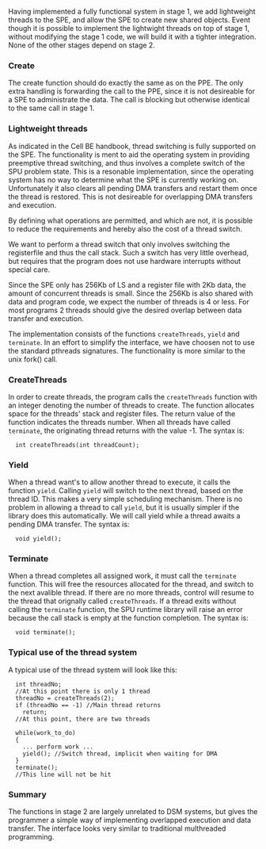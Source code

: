 Having implemented a fully functional system in stage 1, we add lightweight threads to the SPE, and allow the SPE to create new shared objects. Event though it is possible to implement the lightwight threads on top of stage 1, without modifying the stage 1 code, we will build it with a tighter integration. None of the other stages depend on stage 2.

### Create ###
The create function should do exactly the same as on the PPE. The only extra handling is forwarding the call to the PPE, since it is not desireable for a SPE to administrate the data. The call is blocking but otherwise identical to the same call in stage 1.

### Lightweight threads ###
As indicated in the Cell BE handbook, thread switching is fully supported on the SPE. The functionality is ment to aid the operating system in providing preemptive thread switching, and thus involves a complete switch of the SPU problem state. This is a resonable implementation, since the operating system has no way to determine what the SPE is currently working on. Unfortunately it also clears all pending DMA transfers and restart them once the thread is restored. This is not desireable for overlapping DMA transfers and execution.

By defining what operations are permitted, and which are not, it is possible to reduce the requirements and hereby also the cost of a thread switch.

We want to perform a thread switch that only involves switching the registerfile and thus the call stack. Such a switch has very little overhead, but requires that the program does not use hardware interrupts without special care.

Since the SPE only has 256Kb of LS and a register file with 2Kb data, the amount of concurrent threads is small. Since the 256Kb is also shared with data and program code, we  expect the number of threads is 4 or less. For most programs 2 threads should give the desired overlap between data transfer and execution.

The implementation consists of the functions `createThreads`, `yield` and `terminate`. In an effort to simplify the interface, we have choosen not to use the standard pthreads signatures. The functionality is more similar to the unix fork() call.

### CreateThreads ###
In order to create threads, the program calls the `createThreads` function with an integer denoting the number of threads to create. The function allocates space for the threads' stack and register files. The return value of the function indicates the threads number. When all threads have called `terminate`, the originating thread returns with the value -1. The syntax is:
```
  int createThreads(int threadCount);
```

### Yield ###
When a thread want's to allow another thread to execute, it calls the function `yield`. Calling `yield` will switch to the next thread, based on the thread ID. This makes a very simple scheduling mechanism. There is no problem in allowing a thread to call `yield`, but  it is usually simpler if the library does this automatically. We will call yield while a thread awaits a pending DMA transfer. The syntax is:
```
  void yield();
```

### Terminate ###
When a thread completes all assigned work, it must call the `terminate` function. This will free the resources allocated for the thread, and switch to the next avalible thread. If there are no more threads, control will resume to the thread that orignally called `createThreads`. If a thread exits without calling the `terminate` function, the SPU runtime library will raise an error because the call stack is empty at the function completion. The syntax is:
```
  void terminate();
```

### Typical use of the thread system ###
A typical use of the thread system will look like this:
```
  int threadNo;
  //At this point there is only 1 thread
  threadNo = createThreads(2);
  if (threadNo == -1) //Main thread returns
    return;
  //At this point, there are two threads
  
  while(work_to_do)
  {
    ... perform work ...
    yield(); //Switch thread, implicit when waiting for DMA
  }
  terminate();
  //This line will not be hit
```

### Summary ###
The functions in stage 2 are largely unrelated to DSM systems, but gives the programmer a simple way of implementing overlapped execution and data transfer. The interface looks very similar to traditional multhreaded programming.